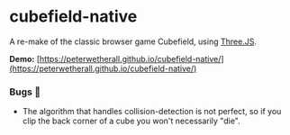 # cubefield-native
A re-make of the classic browser game Cubefield, using [Three.JS](https://threejs.org/).

**Demo:** [https://peterwetherall.github.io/cubefield-native/](https://peterwetherall.github.io/cubefield-native/)

### Bugs 🐛

- The algorithm that handles collision-detection is not perfect, so if you clip the back corner of a cube you won't necessarily "die".

